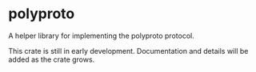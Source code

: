 # polyproto

A helper library for implementing the polyproto protocol.

This crate is still in early development. Documentation and details will be added as the crate
grows.
